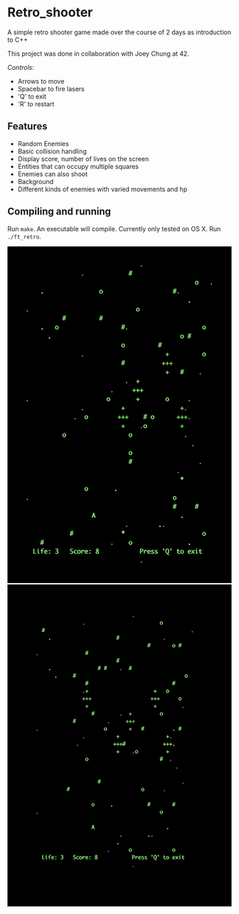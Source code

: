 # Retro_shooter
A simple retro shooter game made over the course of 2 days as introduction to C++

This project was done in collaboration with Joey Chung at 42.

*Controls:*
* Arrows to move
* Spacebar to fire lasers
* 'Q' to exit
* 'R' to restart

## Features
* Random Enemies
* Basic collision handling
* Display score, number of lives on the screen
* Entities that can occupy multiple squares
* Enemies can also shoot
* Background
* Different kinds of enemies with varied movements and hp

## Compiling and running
Run `make`. An executable will compile. Currently only tested on OS X.
Run `./ft_retro`.

![alt text](https://github.com/conanwu777/Retro_shooter/blob/master/1.png)
![alt text](https://github.com/conanwu777/Retro_shooter/blob/master/2.png)
